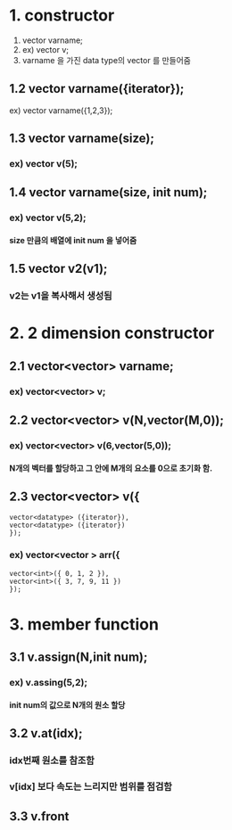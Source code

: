 # 1. constructor
1. vector<data type> varname;
2. ex) vector<int> v;
3. varname 을 가진 data type의 vector 를 만들어줌
    
## 1.2 vector<data type> varname({iterator});
ex) vector<data type> varname({1,2,3});

## 1.3 vector<data type> varname(size);
### ex) vector<int> v(5);

## 1.4 vector<data type> varname(size, init num);
### ex) vector<int> v(5,2); 
#### size 만큼의 배열에 init num 을 넣어줌
    
## 1.5 vector<int> v2(v1);
### v2는 v1을 복사해서 생성됨
    
# 2. 2 dimension constructor
## 2.1 vector<vector<data type>> varname;
### ex) vector<vector<int>> v;

## 2.2 vector<vector<datatype>> v(N,vector<datatype>(M,0));
### ex) vector<vector<int>> v(6,vector<int>(5,0));
#### N개의 벡터를 할당하고 그 안에 M개의 요소를 0으로 초기화 함.

## 2.3 vector<vector<datatype>> v({
    vector<datatype> ({iterator}),
    vector<datatype> ({iterator})
    });
### ex) vector<vector<int> > arr({
    vector<int>({ 0, 1, 2 }),
    vector<int>({ 3, 7, 9, 11 })
    });

# 3. member function
## 3.1 v.assign(N,init num);
### ex) v.assing(5,2);
#### init num의 값으로 N개의 원소 할당

## 3.2 v.at(idx);
### idx번째 원소를 참조함 
### v[idx] 보다 속도는 느리지만 범위를 점검함

## 3.3 v.front

